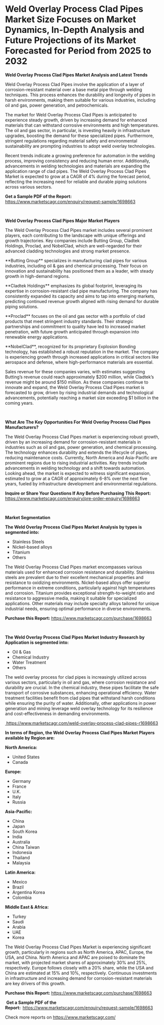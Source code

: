 <p><h1>Weld Overlay Process Clad Pipes Market Size Focuses on Market Dynamics, In-Depth Analysis and Future Projections of its Market Forecasted for Period from 2025 to 2032</h1></p><p><strong>Weld Overlay Process Clad Pipes Market Analysis and Latest Trends</strong></p>
<p><p>Weld Overlay Process Clad Pipes involve the application of a layer of corrosion-resistant material over a base metal pipe through welding techniques. This process enhances the durability and longevity of pipes in harsh environments, making them suitable for various industries, including oil and gas, power generation, and petrochemicals. </p><p>The market for Weld Overlay Process Clad Pipes is anticipated to experience steady growth, driven by increasing demand for enhanced materials that can withstand corrosive environments and high temperatures. The oil and gas sector, in particular, is investing heavily in infrastructure upgrades, boosting the demand for these specialized pipes. Furthermore, stringent regulations regarding material safety and environmental sustainability are prompting industries to adopt weld overlay technologies.</p><p>Recent trends indicate a growing preference for automation in the welding process, improving consistency and reducing human error. Additionally, advancements in welding technologies and materials are expanding the application range of clad pipes. The Weld Overlay Process Clad Pipes Market is expected to grow at a CAGR of 4% during the forecast period, reflecting the increasing need for reliable and durable piping solutions across various sectors.</p></p>
<p><strong>Get a Sample PDF of the Report:&nbsp;</strong> <a href="https://www.marketscagr.com/enquiry/request-sample/1698663?utm_campaign=2003&utm_medium=2&utm_source=Github&utm_content=ia&utm_term=09012025&utm_id=weld-overlay-process-clad-pipes">https://www.marketscagr.com/enquiry/request-sample/1698663</a></p>
<p>&nbsp;</p>
<p><strong>Weld Overlay Process Clad Pipes Major Market Players</strong></p>
<p><p>The Weld Overlay Process Clad Pipes market includes several prominent players, each contributing to the landscape with unique offerings and growth trajectories. Key companies include Butting Group, Cladtek Holdings, Proclad, and NobelClad, which are well-regarded for their advanced cladding technologies and strong market presence.</p><p>**Butting Group** specializes in manufacturing clad pipes for various industries, including oil & gas and chemical processing. Their focus on innovation and sustainability has positioned them as a leader, with steady growth in high-demand regions. </p><p>**Cladtek Holdings** emphasizes its global footprint, leveraging its expertise in corrosion-resistant clad pipe manufacturing. The company has consistently expanded its capacity and aims to tap into emerging markets, predicting continued revenue growth aligned with rising demand for durable piping solutions.</p><p>**Proclad** focuses on the oil and gas sector with a portfolio of clad products that meet stringent industry standards. Their strategic partnerships and commitment to quality have led to increased market penetration, with future growth anticipated through expansion into renewable energy applications.</p><p>**NobelClad**, recognized for its proprietary Explosion Bonding technology, has established a robust reputation in the market. The company is experiencing growth through increased applications in critical sectors like aerospace and defense, where high-performance materials are essential.</p><p>Sales revenue for these companies varies, with estimates suggesting Butting’s revenue could reach approximately $200 million, while Cladtek’s revenue might be around $150 million. As these companies continue to innovate and expand, the Weld Overlay Process Clad Pipes market is forecasted to grow, driven by rising industrial demands and technological advancements, potentially reaching a market size exceeding $1 billion in the coming years.</p></p>
<p>&nbsp;</p>
<p><strong>What Are The Key Opportunities For Weld Overlay Process Clad Pipes Manufacturers?</strong></p>
<p><p>The Weld Overlay Process Clad Pipes market is experiencing robust growth, driven by an increasing demand for corrosion-resistant materials in industries such as oil and gas, power generation, and chemical processing. The technology enhances durability and extends the lifecycle of pipes, reducing maintenance costs. Currently, North America and Asia-Pacific are prominent regions due to rising industrial activities. Key trends include advancements in welding technology and a shift towards automation. Looking ahead, the market is expected to witness significant expansion, estimated to grow at a CAGR of approximately 6-8% over the next five years, fueled by infrastructure development and environmental regulations.</p></p>
<p><strong>Inquire or Share Your Questions If Any Before Purchasing This Report:</strong> <a href="https://www.marketscagr.com/enquiry/pre-order-enquiry/1698663?utm_campaign=2003&utm_medium=2&utm_source=Github&utm_content=ia&utm_term=09012025&utm_id=weld-overlay-process-clad-pipes">https://www.marketscagr.com/enquiry/pre-order-enquiry/1698663</a></p>
<p>&nbsp;</p>
<p><strong>Market Segmentation</strong></p>
<p><strong>The Weld Overlay Process Clad Pipes Market Analysis by types is segmented into:</strong></p>
<p><ul><li>Stainless Steels</li><li>Nickel-based alloys</li><li>Titanium</li><li>Others</li></ul></p>
<p><p>The Weld Overlay Process Clad Pipes market encompasses various materials used for enhanced corrosion resistance and durability. Stainless steels are prevalent due to their excellent mechanical properties and resistance to oxidizing environments. Nickel-based alloys offer superior performance in extreme conditions, particularly against high temperatures and corrosion. Titanium provides exceptional strength-to-weight ratio and resistance to aggressive media, making it suitable for specialized applications. Other materials may include specialty alloys tailored for unique industrial needs, ensuring optimal performance in diverse environments.</p></p>
<p><strong>Purchase this Report:&nbsp;</strong><a href="https://www.marketscagr.com/purchase/1698663?utm_campaign=2003&utm_medium=2&utm_source=Github&utm_content=ia&utm_term=09012025&utm_id=weld-overlay-process-clad-pipes">https://www.marketscagr.com/purchase/1698663</a></p>
<p>&nbsp;</p>
<p><strong>The Weld Overlay Process Clad Pipes Market Industry Research by Application is segmented into:</strong></p>
<p><ul><li>Oil & Gas</li><li>Chemical Industry</li><li>Water Treatment</li><li>Others</li></ul></p>
<p><p>The weld overlay process for clad pipes is increasingly utilized across various sectors, particularly in oil and gas, where corrosion resistance and durability are crucial. In the chemical industry, these pipes facilitate the safe transport of corrosive substances, enhancing operational efficiency. Water treatment facilities benefit from clad pipes that withstand harsh conditions while ensuring the purity of water. Additionally, other applications in power generation and mining leverage weld overlay technology for its resilience and cost-effectiveness in demanding environments.</p></p>
<p><a href="https://www.marketscagr.com/weld-overlay-process-clad-pipes-r1698663?utm_campaign=2003&utm_medium=2&utm_source=Github&utm_content=ia&utm_term=09012025&utm_id=weld-overlay-process-clad-pipes">&nbsp;https://www.marketscagr.com/weld-overlay-process-clad-pipes-r1698663</a></p>
<p><strong>In terms of Region, the Weld Overlay Process Clad Pipes Market Players available by Region are:</strong></p>
<p>
    <p> <strong> North America: </strong>
        <ul>
            <li>United States</li>
            <li>Canada</li>
        </ul>
        </p> 
    <p> <strong> Europe: </strong>
        <ul>
            <li>Germany</li>
            <li>France</li>
            <li>U.K.</li>
            <li>Italy</li>
            <li>Russia</li>
        </ul>
        </p> 
    <p> <strong> Asia-Pacific: </strong>
        <ul>
            <li>China</li>
            <li>Japan</li>
            <li>South Korea</li>
            <li>India</li>
            <li>Australia</li>
            <li>China Taiwan</li>
            <li>Indonesia</li>
            <li>Thailand</li>
            <li>Malaysia</li>
        </ul>
        </p> 
    <p> <strong> Latin America: </strong>
        <ul>
            <li>Mexico</li>
            <li>Brazil</li>
            <li>Argentina Korea</li>
            <li>Colombia</li>
        </ul>
        </p> 
    <p> <strong> Middle East & Africa: </strong>
        <ul>
            <li>Turkey</li>
            <li>Saudi</li>
            <li>Arabia</li>
            <li>UAE</li>
            <li>Korea</li>
        </ul>
    </p>
    </p>
<p><p>The Weld Overlay Process Clad Pipes Market is experiencing significant growth, particularly in regions such as North America, APAC, Europe, the USA, and China. North America and APAC are poised to dominate the market, with projected market shares of approximately 30% and 25%, respectively. Europe follows closely with a 20% share, while the USA and China are estimated at 15% and 10%, respectively. Continuous investments in infrastructure and increasing demand for corrosion-resistant materials are key drivers of this growth.</p></p>
<p><strong>Purchase this Report: </strong><a href="https://www.marketscagr.com/purchase/1698663?utm_campaign=2003&utm_medium=2&utm_source=Github&utm_content=ia&utm_term=09012025&utm_id=weld-overlay-process-clad-pipes">https://www.marketscagr.com/purchase/1698663</a></p>
<p>&nbsp;<strong>Get a Sample PDF of the Report:&nbsp;&nbsp;</strong><a href="https://www.marketscagr.com/enquiry/request-sample/1698663?utm_campaign=2003&utm_medium=2&utm_source=Github&utm_content=ia&utm_term=09012025&utm_id=weld-overlay-process-clad-pipes">https://www.marketscagr.com/enquiry/request-sample/1698663</a></p>
<p><strong></strong></p>
<p>Check more reports on <a href="https://www.marketscagr.com/?utm_campaign=2003&utm_medium=2&utm_source=Github&utm_content=ia&utm_term=09012025&utm_id=weld-overlay-process-clad-pipes">https://www.marketscagr.com/</a></p>